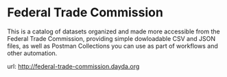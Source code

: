 # Federal Trade Commission

This is a catalog of datasets organized and made more accessible from the Federal Trade Commission, providing simple dowloadable CSV and JSON files, as well as Postman Collections you can use as part of workflows and other automation.

url: http://federal-trade-commission.dayda.org


